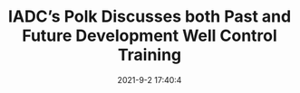 ---
"title": "IADC’s Polk Discusses both Past and Future Development Well Control Training"
"date": "2021-9-2 17:40:4"
"feed_name": "IADC"
"feed_website": "https://www.iadc.org/"
"feed_rss": "https://www.iadc.org/feed/"
"link": "https://www.iadc.org/drillbits/iadcs-polk-discusses-important-stuff-at-well-control-conference/"
"file": "_posts/-985f819b6d2a4790a151a94f73dd6b5ea048f755.md"
"accident": "0"
"drilling": "0"
---